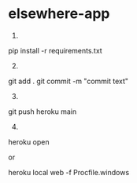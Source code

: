 # elsewhere-app

1.
pip install -r requirements.txt

2.
git add .
git commit -m "commit text"

3.
git push heroku main

4. 
heroku open

or 

heroku local web -f Procfile.windows